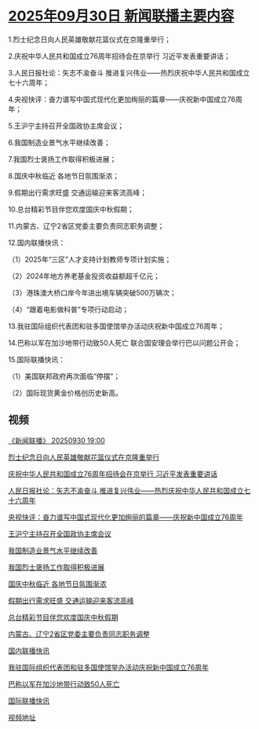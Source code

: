 # [2025年09月30日 新闻联播主要内容](https://tv.cctv.com/lm/xwlb/day/20250930.shtml)

1.烈士纪念日向人民英雄敬献花篮仪式在京隆重举行；

2.庆祝中华人民共和国成立76周年招待会在京举行 习近平发表重要讲话；

3.人民日报社论：矢志不渝奋斗 推进复兴伟业——热烈庆祝中华人民共和国成立七十六周年；

4.央视快评：奋力谱写中国式现代化更加绚丽的篇章——庆祝新中国成立76周年；

5.王沪宁主持召开全国政协主席会议；

6.我国制造业景气水平继续改善；

7.我国烈士褒扬工作取得积极进展；

8.国庆中秋临近 各地节日氛围渐浓；

9.假期出行需求旺盛 交通运输迎来客流高峰；

10.总台精彩节目伴您欢度国庆中秋假期；

11.内蒙古、辽宁2省区党委主要负责同志职务调整；

12.国内联播快讯：

（1）2025年“三区”人才支持计划教师专项计划实施；

（2）2024年地方养老基金投资收益额超千亿元；

（3）港珠澳大桥口岸今年进出境车辆突破500万辆次；

（4）“跟着电影做科普”专项行动启动；

13.我驻国际组织代表团和驻多国使馆举办活动庆祝新中国成立76周年；

14.巴称以军在加沙地带行动致50人死亡 联合国安理会举行巴以问题公开会；

15.国际联播快讯：

（1）美国联邦政府再次面临“停摆”；

（2）国际现货黄金价格创历史新高。

## 视频

[《新闻联播》 20250930 19:00](https://tv.cctv.com/2025/09/30/VIDEK7ERXZWnCKyDhdci1zOZ250930.shtml)

[烈士纪念日向人民英雄敬献花篮仪式在京隆重举行](https://tv.cctv.com/2025/09/30/VIDEKOV0medgAhxRabGrGBBZ250930.shtml)

[庆祝中华人民共和国成立76周年招待会在京举行 习近平发表重要讲话](https://tv.cctv.com/2025/09/30/VIDEpjmtERj6dbTjcILqvPaU250930.shtml)

[人民日报社论：矢志不渝奋斗 推进复兴伟业——热烈庆祝中华人民共和国成立七十六周年](https://tv.cctv.com/2025/09/30/VIDEZAISNJYpi2LTInQDcq4p250930.shtml)

[央视快评：奋力谱写中国式现代化更加绚丽的篇章——庆祝新中国成立76周年](https://tv.cctv.com/2025/09/30/VIDEomyXyhMFneJIk7NTAllD250930.shtml)

[王沪宁主持召开全国政协主席会议](https://tv.cctv.com/2025/09/30/VIDERiZjKnOiOeLzfbhO0wxp250930.shtml)

[我国制造业景气水平继续改善](https://tv.cctv.com/2025/09/30/VIDEse7ElymaR5H3LWsqNvtY250930.shtml)

[我国烈士褒扬工作取得积极进展](https://tv.cctv.com/2025/09/30/VIDEVvUCCwSbNqJ826qzuzM9250930.shtml)

[国庆中秋临近 各地节日氛围渐浓](https://tv.cctv.com/2025/09/30/VIDEIHZyvvVCCnWgLvHc2zSV250930.shtml)

[假期出行需求旺盛 交通运输迎来客流高峰](https://tv.cctv.com/2025/09/30/VIDEq7Xkt4RqE1GjSZcT7tlH250930.shtml)

[总台精彩节目伴您欢度国庆中秋假期](https://tv.cctv.com/2025/09/30/VIDEd8IEkWrE9kS9AHDLhMTb250930.shtml)

[内蒙古、辽宁2省区党委主要负责同志职务调整](https://tv.cctv.com/2025/09/30/VIDEC0mNUwEbZEbBj8rR6xZq250930.shtml)

[国内联播快讯](https://tv.cctv.com/2025/09/30/VIDEzECWP4wjWO0AQI50kEoL250930.shtml)

[我驻国际组织代表团和驻多国使馆举办活动庆祝新中国成立76周年](https://tv.cctv.com/2025/09/30/VIDE71SbLt9PvKm1LNcuWzYJ250930.shtml)

[巴称以军在加沙地带行动致50人死亡](https://tv.cctv.com/2025/09/30/VIDEubrunWoNtLfgl453pxBp250930.shtml)

[国际联播快讯](https://tv.cctv.com/2025/09/30/VIDEl6WhR6pBGGwVNb4dvhub250930.shtml)

[视频地址](https://tv.cctv.com/lm/xwlb/day/20250930.shtml) 

